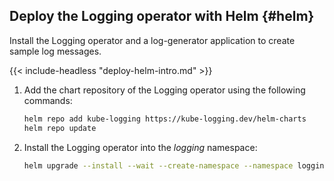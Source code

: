 ---
---
## Deploy the Logging operator with Helm {#helm}

Install the Logging operator and a log-generator application to create sample log messages.

{{< include-headless "deploy-helm-intro.md" >}}

1. Add the chart repository of the Logging operator using the following commands:

    ```bash
    helm repo add kube-logging https://kube-logging.dev/helm-charts
    helm repo update
    ```

1. Install the Logging operator into the *logging* namespace:

    ```bash
    helm upgrade --install --wait --create-namespace --namespace logging logging-operator kube-logging/logging-operator
    ```
